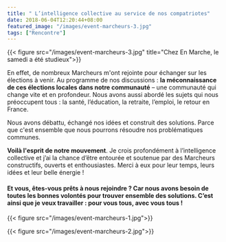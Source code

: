 ```yaml
---
title: " L’intelligence collective au service de nos compatriotes"
date: 2018-06-04T12:20:44+08:00
featured_image: "/images/event-marcheurs-3.jpg"
tags: ["Rencontre"]
---
```


{{< figure src="/images/event-marcheurs-3.jpg" title="Chez En Marche, le samedi a été studieux">}}

En effet, de nombreux Marcheurs m'ont rejointe pour échanger sur les élections à venir. 
Au programme de nos discussions :
<b>la méconnaissance de ces élections locales dans notre communauté</b> – une communauté qui change vite et en profondeur. 
Nous avons aussi abordé les sujets qui nous préoccupent tous : la santé, l’éducation, la retraite, l’emploi, le retour en France.
<p>
Nous avons débattu, échangé nos idées et construit des solutions. Parce que c'est ensemble que nous pourrons résoudre nos problématiques communes. 
<p>
<b>Voilà l'esprit de notre mouvement</b>. Je crois profondément à l’intelligence collective et j’ai la chance d’être entourée et soutenue par des Marcheurs constructifs, ouverts et enthousiastes. Merci à eux pour leur temps, leurs idées et leur belle énergie !
<p>
<h4>Et vous, êtes-vous prêts à nous rejoindre ? Car nous avons besoin de toutes les bonnes volontés pour trouver ensemble des solutions. C’est ainsi que je veux travailler : pour vous tous, avec vous tous !</h4>

{{< figure src="/images/event-marcheurs-1.jpg">}}

{{< figure src="/images/event-marcheurs-2.jpg">}}